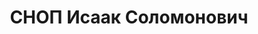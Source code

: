 ---
title: СНОП Исаак Соломонович
description: 'Род. в 1897, г.Двинск, нач. продснабжения Глав.Управления столовых

  ВК ВС в марте 1937 дело отправлено на доследование. Приговор: тройка при УНКВД СССР
  по МО, 20.12.1937 - 8 лет ИТЛ

  Приговор: ОСО МГБ СССР, 08.03.47 г. - ссылка на 5 лет в Новосиб.обл., 19.04.52 г.
  ОСО при МГБ СССР - ссылка бессрочно

  Реабилитация: ВК ВС СССР, 15.12.55'
---